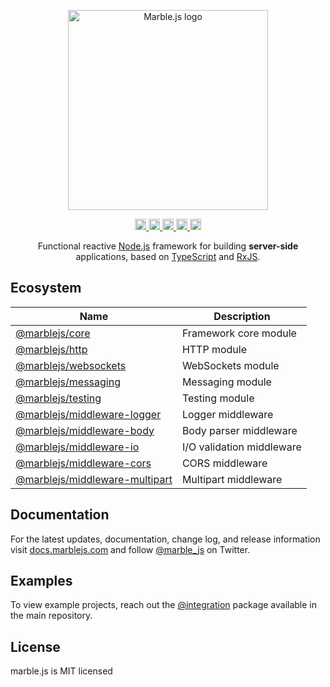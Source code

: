 <p align="center">
  <a href="https://marblejs.com">
    <img src="https://github.com/marblejs/marble/blob/master/assets/img/logo.png?raw=true" width="320" alt="Marble.js logo"/>
  </a>
</p>

<p align="center">
  <a href="https://www.npmjs.com/package/@marblejs/core">
    <img src="https://github.com/marblejs/marble/workflows/Test%20suite/badge.svg" alt="GitHub Actions" status" height="18">
  </a>
  <a href="https://badge.fury.io/js/%40marblejs%2Fcore">
    <img src="https://badge.fury.io/js/%40marblejs%2Fcore.svg" alt="npm version" height="18">
  </a>
  <a href="https://codecov.io/gh/marblejs/marble?branch=master">
    <img src="https://codecov.io/gh/marblejs/marble/coverage.svg?branch=master" alt="Codecov coverage" height="18">
  </a>
  <a href="https://lernajs.io">
    <img src="https://img.shields.io/badge/maintained%20with-lerna-cc00ff.svg" alt="Maintained with lerna" height="18">
  </a>
  <a href="https://gitter.im/marblejs/community?utm_source=badge&utm_medium=badge&utm_campaign=pr-badge">
    <img src="https://badges.gitter.im/marblejs/community.svg" alt="Gitter" height="18">
  </a>
</p>

<p align="center">
Functional reactive <a href="http://nodejs.org" target="blank">Node.js</a> framework for building <strong>server-side</strong> applications, based on <a href="https://www.typescriptlang.org" target="blank">TypeScript</a> and <a href="http://reactivex.io/rxjs" target="blank">RxJS</a>.
</p>

## <a name="ecosystem"></a> Ecosystem
| Name                        | Description                                                                                  |
| --------------------------- | -------------------------------------------------------------------------------------------- |
| [@marblejs/core](https://www.npmjs.com/package/@marblejs/core)                           | Framework core module           |
| [@marblejs/http](https://www.npmjs.com/package/@marblejs/http)                           | HTTP module                     |
| [@marblejs/websockets](https://www.npmjs.com/package/@marblejs/websockets)               | WebSockets module               |
| [@marblejs/messaging](https://www.npmjs.com/package/@marblejs/messaging)                 | Messaging module                |
| [@marblejs/testing](https://www.npmjs.com/package/@marblejs/testing)                     | Testing module                  |
| [@marblejs/middleware-logger](https://www.npmjs.com/package/@marblejs/middleware-logger) | Logger middleware               |
| [@marblejs/middleware-body](https://www.npmjs.com/package/@marblejs/middleware-body)     | Body parser middleware          |
| [@marblejs/middleware-io](https://www.npmjs.com/package/@marblejs/middleware-io)         | I/O validation middleware       |
| [@marblejs/middleware-cors](https://www.npmjs.com/package/@marblejs/middleware-cors)     | CORS middleware                 |
| [@marblejs/middleware-multipart](https://www.npmjs.com/package/@marblejs/middleware-multipart) | Multipart middleware      |

## <a name="docs"></a> Documentation

For the latest updates, documentation, change log, and release information visit [docs.marblejs.com](https://docs.marblejs.com) and follow [@marble_js](https://twitter.com/marble_js) on Twitter.

## <a name="examples"></a> Examples

To view example projects, reach out the [@integration](https://github.com/marblejs/marble/tree/master/packages/%40integration) package available in the main repository.

## License

marble.js is MIT licensed
